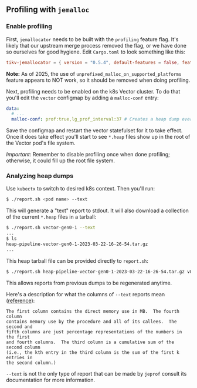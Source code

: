 ## Profiling with `jemalloc`

### Enable profiling

First, `jemallocator` needs to be built with the `profiling` feature flag. It's likely that
our upstream merge process removed the flag, or we have done so ourselves for good hygiene.
Edit `Cargo.toml` to look something like this:

```toml
tikv-jemallocator = { version = "0.5.4", default-features = false, features = ["profiling"], optional = true }
```

**Note:** As of 2025, the use of `unprefixed_malloc_on_supported_platforms` feature appears to
NOT work, so it should be removed when doing profiling.

Next, profiling needs to be enabled on the k8s Vector cluster. To do that
you'll edit the `vector` configmap by adding a `malloc-conf` entry:


```yaml
data:
  # ...
  malloc-conf: prof:true,lg_prof_interval:37 # Creates a heap dump every 128 GiBs (2^37) of allocations
```

Save the configmap and restart the vector statefulset for it to take effect.
Once it does take effect you'll start to see `*.heap` files show up in the root
of the Vector pod's file system.


*Important*: Remember to disable profiling once when done profiling; otherwise,
it could fill up the root file system.

### Analyzing heap dumps

Use `kubectx` to switch to desired k8s context. Then you'll run:

```sh
$ ./report.sh <pod name> --text
```

This will generate a "text" report to stdout. It will also download a
collection of the current `*.heap` files in a tarball:

```sh
$ ./report.sh vector-gen0-1 --text
...
$ ls
heap-pipeline-vector-gen0-1-2023-03-22-16-26-54.tar.gz
...
```

This heap tarball file can be provided directly to `report.sh`:

```sh
$ ./report.sh heap-pipeline-vector-gen0-1-2023-03-22-16-26-54.tar.gz v0.27.0.6
```

This allows reports from previous dumps to be regenerated anytime.

Here's a description for what the columns of `--text` reports mean
([reference]):

```
The first column contains the direct memory use in MB.  The fourth column
contains memory use by the procedure and all of its callees.  The second and
fifth columns are just percentage representations of the numbers in the first
and fourth columns.  The third column is a cumulative sum of the second column
(i.e., the kth entry in the third column is the sum of the first k entries in
the second column.)
```

`--text` is not the only type of report that can be made by `jeprof` consult
its documentation for more information.

[reference]: https://www.igorkromin.net/index.php/2018/06/07/post-processing-jemalloc-jeprof-heap-dump-files-for-statistical-analysis/
